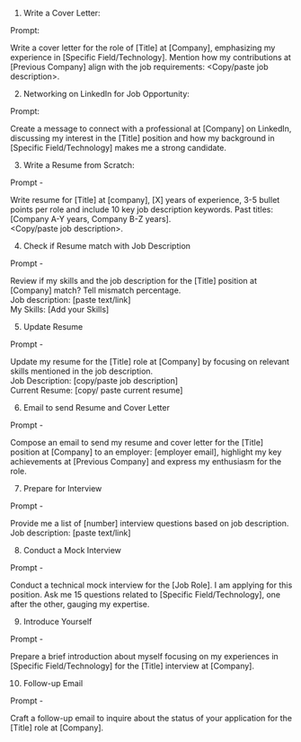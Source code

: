 1. Write a Cover Letter:  
  
Prompt:  
  
Write a cover letter for the role of [Title] at [Company], emphasizing my experience in [Specific Field/Technology]. Mention how my contributions at [Previous Company] align with the job requirements: <Copy/paste job description>.  
  
2. Networking on LinkedIn for Job Opportunity:  
  
Prompt:  
  
Create a message to connect with a professional at [Company] on LinkedIn, discussing my interest in the [Title] position and how my background in [Specific Field/Technology] makes me a strong candidate.  
  
3. Write a Resume from Scratch:  
  
Prompt -  
  
Write resume for [Title] at [company], [X] years of experience, 3-5 bullet points per role and include 10 key job description keywords. Past titles: [Company A-Y years, Company B-Z years].  
<Copy/paste job description>.  
  
  
4. Check if Resume match with Job Description  
  
Prompt -  
  
Review if my skills and the job description for the [Title] position at [Company] match? Tell mismatch percentage.  
Job description: [paste text/link]  
My Skills: [Add your Skills]  
  
5. Update Resume  
  
Prompt -  
  
Update my resume for the [Title] role at [Company] by focusing on relevant skills mentioned in the job description.  
Job Description: [copy/paste job description]  
Current Resume: [copy/ paste current resume]  
  
6. Email to send Resume and Cover Letter  
  
Prompt -  
  
Compose an email to send my resume and cover letter for the [Title] position at [Company] to an employer: [employer email], highlight my key achievements at [Previous Company] and express my enthusiasm for the role.  
  
7. Prepare for Interview  
  
Prompt -  
  
Provide me a list of [number] interview questions based on job description. Job description: [paste text/link]  
  
8. Conduct a Mock Interview  
  
Prompt -  
  
Conduct a technical mock interview for the [Job Role]. I am applying for this position. Ask me 15 questions related to [Specific Field/Technology], one after the other, gauging my expertise.  
  
9. Introduce Yourself  
  
Prompt -  
  
Prepare a brief introduction about myself focusing on my experiences in [Specific Field/Technology] for the [Title] interview at [Company].  
  
10. Follow-up Email  
  
Prompt -  
  
Craft a follow-up email to inquire about the status of your application for the [Title] role at [Company].